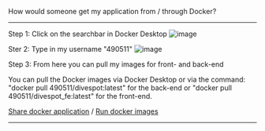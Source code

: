 How would someone get my application from / through Docker?

----------------------------------------------------------------------------------------------------------------------------------------------------------------------

Step 1: Click on the searchbar in Docker Desktop
![image](https://github.com/S3-Portfolio/General/assets/93527848/1fb18a78-9d34-4715-85d8-86e9a2a506e9)

Ster 2: Type in my username "490511"
![image](https://github.com/S3-Portfolio/General/assets/93527848/922e5f7f-a69a-47d3-8d74-f497c75fb523)

Step 3: From here you can pull my images for front- and back-end

You can pull the Docker images via Docker Desktop or via the command: 
"docker pull 490511/divespot:latest" for the back-end or "docker pull 490511/divespot_fe:latest" for the front-end.

[Share docker application](https://docs.docker.com/get-started/04_sharing_app/) /
[Run docker images](https://www.stacksimplify.com/aws-eks/docker-basics/get-docker-image-from-docker-hub-and-run-/)

----------------------------------------------------------------------------------------------------------------------------------------------------------------------
